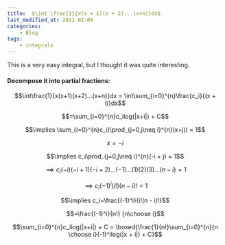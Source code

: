 ```yaml
---
title:  $\int \frac{1}{x(x + 1)(x + 2)...(x+n)}dx$
last_modified_at: 2021-02-04
categories:
    - Blog
tags:
    - integrals
---
```


<script type="text/x-mathjax-config">
MathJax.Hub.Config({
  tex2jax: {
    inlineMath: [['$','$'], ['\\(','\\)']],
    processEscapes: true
  }
});
</script>

<script src="https://cdnjs.cloudflare.com/ajax/libs/mathjax/2.7.0/MathJax.js?config=TeX-AMS-MML_HTMLorMML" type="text/javascript"></script>

This is a very easy integral, but I thought it was quite interesting.

#### Decompose it into partial fractions:

$$\int\frac{1}{x(x+1)(x+2)...(x+n)}dx = \int\sum_{i=0}^{n}\frac{c_i}{(x + i)}dx$$

$$=\sum_{i=0}^{n}c_ilog(|x+i|) + C$$

$$\implies \sum_{i=0}^{n}c_i(\prod_{j=0,j\neq i}^{n}(x+j)) = 1$$

$$x = -i$$

$$\implies c_i\prod_{j=0,j\neq i}^{n}(-i + j) = 1$$

$$\implies c_i(-i)(-i + 1)(-i + 2)...(-1)...(1)(2)(3)...(n - i) = 1$$

$$\implies c_i(-1)^i(i!)(n-i)! = 1$$

$$\implies c_i=\frac{(-1)^i}{i!(n - i)!}$$

$$=\frac{(-1)^i}{n!} {n\choose i}$$

$$\sum_{i=0}^{n}c_ilog(|x+i|) + C = \boxed{\frac{1}{n!}\sum_{i=0}^{n}{n \choose i}(-1)^ilog(|x + i|) + C}$$



